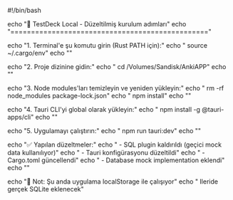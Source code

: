#!/bin/bash

echo "🚀 TestDeck Local - Düzeltilmiş kurulum adımları"
echo "================================================"

echo "1. Terminal'e şu komutu girin (Rust PATH için):"
echo "   source ~/.cargo/env"
echo ""

echo "2. Proje dizinine gidin:"
echo "   cd /Volumes/Sandisk/AnkiAPP"
echo ""

echo "3. Node modules'ları temizleyin ve yeniden yükleyin:"
echo "   rm -rf node_modules package-lock.json"
echo "   npm install"
echo ""

echo "4. Tauri CLI'yi global olarak yükleyin:"
echo "   npm install -g @tauri-apps/cli"
echo ""

echo "5. Uygulamayı çalıştırın:"
echo "   npm run tauri:dev"
echo ""

echo "✅ Yapılan düzeltmeler:"
echo "   - SQL plugin kaldırıldı (geçici mock data kullanılıyor)"
echo "   - Tauri konfigürasyonu düzeltildi"
echo "   - Cargo.toml güncellendi"
echo "   - Database mock implementation eklendi"
echo ""

echo "📝 Not: Şu anda uygulama localStorage ile çalışıyor"
echo "     Ileride gerçek SQLite eklenecek"
